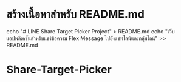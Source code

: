 # สร้างเนื้อหาสำหรับ README.md
echo "# LINE Share Target Picker Project" > README.md
echo "เว็บแอปพลิเคชันสำหรับแชร์ข้อความ Flex Message ไปยังแชทไลน์และกลุ่มไลน์" >> README.md
# Share-Target-Picker
